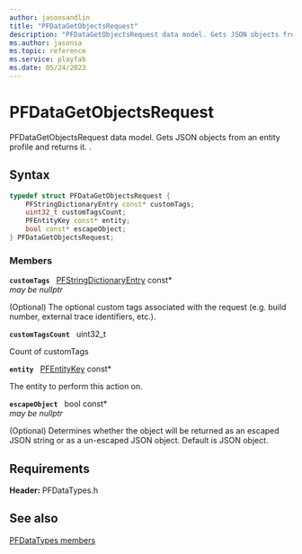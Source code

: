 ```yaml
---
author: jasonsandlin
title: "PFDataGetObjectsRequest"
description: "PFDataGetObjectsRequest data model. Gets JSON objects from an entity profile and returns it. ."
ms.author: jasonsa
ms.topic: reference
ms.service: playfab
ms.date: 05/24/2023
---
```


# PFDataGetObjectsRequest  

PFDataGetObjectsRequest data model. Gets JSON objects from an entity profile and returns it. .  

## Syntax  
  
```cpp
typedef struct PFDataGetObjectsRequest {  
    PFStringDictionaryEntry const* customTags;  
    uint32_t customTagsCount;  
    PFEntityKey const* entity;  
    bool const* escapeObject;  
} PFDataGetObjectsRequest;  
```
  
### Members  
  
**`customTags`** &nbsp; [PFStringDictionaryEntry](../../pftypes/structs/pfstringdictionaryentry.md) const*  
*may be nullptr*  
  
(Optional) The optional custom tags associated with the request (e.g. build number, external trace identifiers, etc.).
  
**`customTagsCount`** &nbsp; uint32_t  
  
Count of customTags
  
**`entity`** &nbsp; [PFEntityKey](../../pftypes/structs/pfentitykey-c.md) const*  
  
The entity to perform this action on.
  
**`escapeObject`** &nbsp; bool const*  
*may be nullptr*  
  
(Optional) Determines whether the object will be returned as an escaped JSON string or as a un-escaped JSON object. Default is JSON object.
  
  
## Requirements  
  
**Header:** PFDataTypes.h
  
## See also  
[PFDataTypes members](../pfdatatypes_members.md)  

  
  
